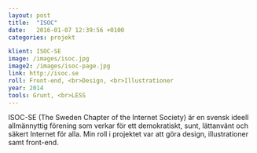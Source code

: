 ```yaml
---
layout: post
title:  "ISOC"
date:   2016-01-07 12:39:56 +0100
categories: projekt

klient: ISOC-SE
image: /images/isoc.jpg
image2: /images/isoc-page.jpg
link: http://isoc.se
roll: Front-end, <br>Design, <br>Illustrationer
year: 2014
tools: Grunt, <br>LESS
---
```


ISOC-SE (The Sweden Chapter of the Internet Society) är en svensk ideell allmännyttig förening som verkar för ett demokratiskt, sunt, lättanvänt och säkert Internet för alla. Min roll i projektet var att göra design, illustrationer samt front-end.
